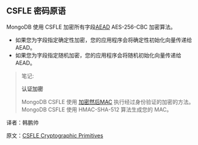 ## CSFLE 密码原语

MongoDB 使用 CSFLE 加密所有字段[AEAD](https://en.wikipedia.org/w/index.php?title=Authenticated_encryption&oldid=1079879470#Authenticated_encryption_with_associated_data_(AEAD)) AES-256-CBC 加密算法。

- 如果您为字段指定确定性加密，您的应用程序会将确定性初始化向量传递给 AEAD。
- 如果您为字段指定随机加密，您的应用程序会将随机初始化向量传递给 AEAD。

> 笔记:
>
> **认证加密**
>
> MongoDB CSFLE 使用 [加密然后MAC](https://en.wikipedia.org/wiki/Authenticated_encryption#Encrypt-then-MAC_(EtM)) 执行经过身份验证的加密的方法。MongoDB CSFLE 使用 HMAC-SHA-512 算法生成您的 MAC。







译者：韩鹏帅

原文：[CSFLE Cryptographic Primitives](https://www.mongodb.com/docs/manual/core/csfle/reference/cryptographic-primitives/)